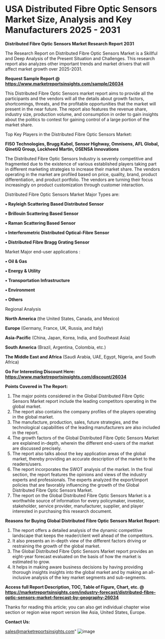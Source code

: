 # USA Distributed Fibre Optic Sensors Market Size, Analysis and Key Manufacturers 2025 - 2031

<strong>Distributed Fibre Optic Sensors Market Research Report 2031</strong>

The Research Report on Distributed Fibre Optic Sensors Market is a Skillful and Deep Analysis of the Present Situation and Challenges. This research report also analyzes other important trends and market drivers that will affect market growth over 2025-2031.

<strong>Request Sample Report @ <a href=https://www.marketreportsinsights.com/sample/26034>https://www.marketreportsinsights.com/sample/26034</a></strong>

This Distributed Fibre Optic Sensors market report aims to provide all the participants and the vendors will all the details about growth factors, shortcomings, threats, and the profitable opportunities that the market will present in the near future. The report also features the revenue share, industry size, production volume, and consumption in order to gain insights about the politics to contest for gaining control of a large portion of the market share.

Top Key Players in the Distributed Fibre Optic Sensors Market:

<strong>FISO Technologies, Brugg Kabel, Sensor Highway, Omnisens, AFL Global, QinetiQ Group, Lockheed Martin, OSENSA Innovations</strong>

The Distributed Fibre Optic Sensors Industry is severely competitive and fragmented due to the existence of various established players taking part in different marketing strategies to increase their market share. The vendors operating in the market are profiled based on price, quality, brand, product differentiation, and product portfolio. The vendors are turning their focus increasingly on product customization through customer interaction.

Distributed Fibre Optic Sensors Market Major Types are:

<strong>• Rayleigh Scattering Based Distributed Sensor

• Brillouin Scattering Based Sensor

• Raman Scattering Based Sensor

• Interferometric Distributed Optical-Fibre Sensor

• Distributed Fibre Bragg Grating Sensor</strong>

Market Major end-user applications :

<strong>• Oil & Gas

• Energy & Utility

• Transportation Infrastructure

• Environment

• Others</strong>

Regional Analysis

</u><strong><b>North America</b></strong> (the United States, Canada, and Mexico)

<strong><b>Europe </b></strong>(Germany, France, UK, Russia, and Italy)

<strong><b>Asia-Pacific</b></strong> (China, Japan, Korea, India, and Southeast Asia)

<strong><b>South America</b></strong> (Brazil, Argentina, Colombia, etc.)

<strong><b>The Middle East and Africa</b></strong> (Saudi Arabia, UAE, Egypt, Nigeria, and South Africa)

<strong>Go For Interesting Discount Here: <a href=https://www.marketreportsinsights.com/discount/26034>https://www.marketreportsinsights.com/discount/26034</a></strong>

<strong>Points Covered in The Report:</strong>
<ol>
  <li>The major points considered in the Global Distributed Fibre Optic Sensors Market report include the leading competitors operating in the global market.</li>
  <li>The report also contains the company profiles of the players operating in the global market.</li>
  <li>The manufacture, production, sales, future strategies, and the technological capabilities of the leading manufacturers are also included in the report.</li>
  <li>The growth factors of the Global Distributed Fibre Optic Sensors Market are explained in-depth, wherein the different end-users of the market are discussed precisely.</li>
  <li>The report also talks about the key application areas of the global market, thereby providing an accurate description of the market to the readers/users.</li>
  <li>The report incorporates the SWOT analysis of the market. In the final section, the report features the opinions and views of the industry experts and professionals. The experts analyzed the export/import policies that are favorably influencing the growth of the Global Distributed Fibre Optic Sensors Market.</li>
  <li>The report on the Global Distributed Fibre Optic Sensors Market is a worthwhile source of information for every policymaker, investor, stakeholder, service provider, manufacturer, supplier, and player interested in purchasing this research document.</li>
</ol>
<strong>Reasons for Buying Global Distributed Fibre Optic Sensors Market Report:</strong>

<ol>
  <li>The report offers a detailed analysis of the dynamic competitive landscape that keeps the reader/client well ahead of the competitors.</li>
  <li>It also presents an in-depth view of the different factors driving or restraining the growth of the global market.</li>
  <li>The Global Distributed Fibre Optic Sensors Market report provides an eight-year forecast evaluated on the basis of how the market is estimated to grow.</li>
  <li>It helps in making aware business decisions by having providing thorough insights insights into the global market and by making an all-inclusive analysis of the key market segments and sub-segments.</li>
</ol>
<strong>Access full Report Description, TOC, Table of Figure, Chart, etc. @ <a href=https://marketreportsinsights.com/industry-forecast/distributed-fibre-optic-sensors-market-forecast-by-geography-26034>https://marketreportsinsights.com/industry-forecast/distributed-fibre-optic-sensors-market-forecast-by-geography-26034</a></strong>


Thanks for reading this article; you can also get individual chapter wise section or region wise report version like Asia, United States, Europe.

<strong>Contact Us:</strong>

sales@marketreportsinsights.com"
![image](https://github.com/user-attachments/assets/0d20409d-7d26-42d4-9262-87ee69dd1b5b)
